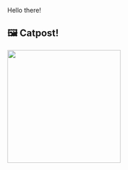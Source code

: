 Hello there!



## 🖼️ Catpost!

<sub>
    <img src="https://cdn2.thecatapi.com/images/9l6.jpg" height="256">
</sub>

